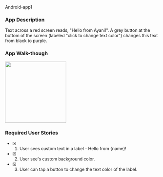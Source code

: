 Android-app1

### App Description
Text across a red screen reads, "Hello from Ayani!". A grey button at the bottom of the screen (labeled "click to change text color") changes this text from black to purple.

### App Walk-though

<img src="https://i.imgur.com/qzhgodw.gif" width=200><br>

### Required User Stories
- [X] 1. User sees custom text in a label - Hello from {name}!
- [X] 2. User see's custom background color.
- [X] 3. User can tap a button to change the text color of the label.
